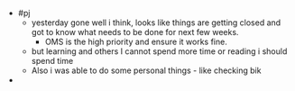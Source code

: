 - #pj
	- yesterday gone well i think, looks like things are getting closed and got to know what needs to be done for next few weeks.
		- OMS is the high priority and ensure it works fine.
	- but learning and others I cannot spend more time or reading  i should spend time
	- Also i was able to do some personal things - like checking bik
-